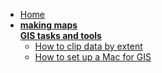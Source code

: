- [Home](/ "Making Maps Guides") 
- **[making maps <br> GIS tasks and tools](/gis-guides/)**
  - [How to clip data by extent](/guides/gis-guides/clip-by-extent.md "Clip data by extent")
  - [How to set up a Mac for GIS](/guides/gis-guides/mac-setup.md "Tutorials and guides related to finding data for your project")



